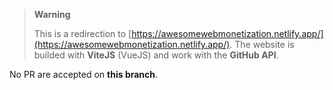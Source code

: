 > **Warning**
> 
> This is a redirection to [https://awesomewebmonetization.netlify.app/](https://awesomewebmonetization.netlify.app/). 
> The website is builded with **ViteJS** (VueJS) and work with the **GitHub API**.


No PR are accepted on **this branch**. 

